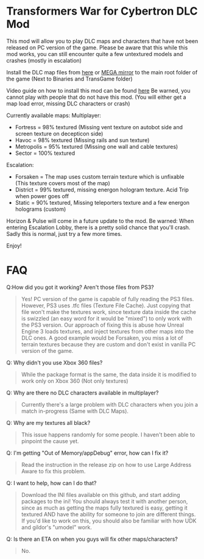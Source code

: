 # Transformers War for Cybertron DLC Mod
This mod will allow you to play DLC maps and characters that have not been released on PC version of the game.
Please be aware that this while this mod works, you can still encounter quite a few untextured models and crashes (mostly in escalation)


Install the DLC map files from [here](https://drive.google.com/file/d/1HtW0SvCP5wrfHhz6633dcSWptdAc4QPK/view?usp=sharing) or [MEGA mirror](https://mega.nz/file/4x1HBC4b#4MiQtilm5ZDzPzrjnxxIxcvlIksPH09GLm4uQxRmFbo) to the main root folder of the game (Next to Binaries and TransGame folder)

Video guide on how to install this mod can be found [here](https://www.youtube.com/watch?v=x4htr8eVzZE)
Be warned, you cannot play with people that do not have this mod. (You will either get a map load error, missing DLC characters or crash)

Currently available maps:
Multiplayer:
- Fortress = 98% textured (Missing vent texture on autobot side and screen texture on decepticon side)
- Havoc = 98% textured (Missing rails and sun texture)
- Metropolis = 95% textured (Missing one wall and cable textures)
- Sector = 100% textured

Escalation:
- Forsaken = The map uses custom terrain texture which is unfixable (This texture covers most of the map)
- District = 99% textured, missing energon hologram texture. Acid Trip when power goes off
- Static = 90% textured, Missing teleporters texture and a few energon holograms (custom)


Horizon & Pulse will come in a future update to the mod.
Be warned: When entering Escalation Lobby, there is a pretty solid chance that you'll crash. Sadly this is normal, just try a few more times.

Enjoy!

#  FAQ

Q:How did you got it working? Aren't those files from PS3?
> Yes! PC version of the game is capable of fully reading the PS3 files. However, PS3 uses .tfc files (Texture File Cache). Just copying that file won't make the textures work, since texture data inside the cache is swizzled (an easy word for it would be "mixed") to only work with the PS3 version.
Our approach of fixing this is abuse how Unreal Engine 3 loads textures, and inject textures from other maps into the DLC ones. A good example would be Forsaken, you miss a lot of terrain textures because they are custom and don't exist in vanilla PC version of the game.

Q: Why didn't you use Xbox 360 files?
> While the package format is the same, the data inside it is modified to work only on Xbox 360 (Not only textures)

Q: Why are there no DLC characters available in multiplayer?
> Currently there's a large problem with DLC characters when you join a match in-progress (Same with DLC Maps). 

Q: Why are my textures all black?
> This issue happens randomly for some people. I haven't been able to pinpoint the cause yet.

Q: I'm getting "Out of Memory/appDebug" error, how can I fix it?
> Read the instruction in the release zip on how to use Large Address Aware to fix this problem.

Q: I want to help, how can I do that?
> Download the INI files available on this github, and start adding packages to the ini! You should always test it with another person, since as much as getting the maps fully textured is easy, getting it textured AND have the ability for someone to join are different things. If you'd like to work on this, you should also be familiar with how UDK and gildor's "umodel" work.

Q: Is there an ETA on when you guys will fix other maps/characters?
> No.
